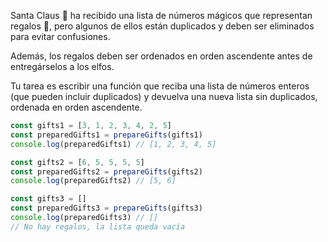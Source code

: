 Santa Claus 🎅 ha recibido una lista de números mágicos que representan regalos 🎁, 
pero algunos de ellos están duplicados y deben ser eliminados para evitar confusiones. 

Además, los regalos deben ser ordenados en orden ascendente antes de entregárselos a los elfos.


Tu tarea es escribir una función que reciba una lista de números enteros (que pueden incluir duplicados) 
y devuelva una nueva lista sin duplicados, ordenada en orden ascendente.

```ts
const gifts1 = [3, 1, 2, 3, 4, 2, 5]
const preparedGifts1 = prepareGifts(gifts1)
console.log(preparedGifts1) // [1, 2, 3, 4, 5]

const gifts2 = [6, 5, 5, 5, 5]
const preparedGifts2 = prepareGifts(gifts2)
console.log(preparedGifts2) // [5, 6]

const gifts3 = []
const preparedGifts3 = prepareGifts(gifts3)
console.log(preparedGifts3) // []
// No hay regalos, la lista queda vacía
```